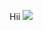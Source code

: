 Hii
<img src="https://github-readme-stats.vercel.app/api?username=Lethal_Moana&&show_icons=true&title_color=ffffff&icon_color=bb2acf&text_color=daf7dc&bg_color=151515">
